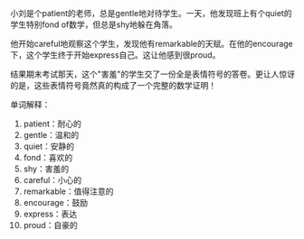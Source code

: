 小刘是个patient的老师，总是gentle地对待学生。一天，他发现班上有个quiet的学生特别fond of数学，但总是shy地躲在角落。

他开始careful地观察这个学生，发现他有remarkable的天赋。在他的encourage下，这个学生终于开始express自己。这让他感到很proud。

结果期末考试那天，这个"害羞"的学生交了一份全是表情符号的答卷。更让人惊讶的是，这些表情符号竟然真的构成了一个完整的数学证明！

单词解释：
1. patient：耐心的
2. gentle：温和的
3. quiet：安静的
4. fond：喜欢的
5. shy：害羞的
6. careful：小心的
7. remarkable：值得注意的
8. encourage：鼓励
9. express：表达
10. proud：自豪的 